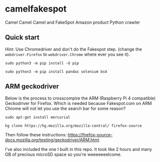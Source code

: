 # camelfakespot
Camel Camel Camel and FakeSpot Amazon product Python crawler

## Quick start
Hint: Use Chromedriver and don't do the Fakespot step. (change the `webdriver.Firefox` to `webdriver.Chrome` where ever you see it).

```sudo python3 -m pip install -U pip```

```sudo python3 -m pip install pandas selenium bs4```

## ARM geckodriver
Below is the process to crosscompire the ARM (Raspberry Pi 4 compatible) Geckodriver for Firefox. Which is needed because Fakespot.com on ARM Chrome will not let you use the search bar for some reason?

```sudo apt-get install mercurial```

```hg clone https://hg.mozilla.org/mozilla-central/ firefox-source```

Then follow these instructions: https://firefox-source-docs.mozilla.org/testing/geckodriver/ARM.html

I've also included the one I built in this repo. It took like 2 hours and many GB of precious microSD space so you're weeeeeeelcome.
